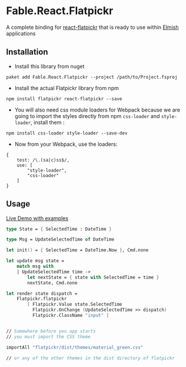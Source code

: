 # Fable.React.Flatpickr

A complete binding for [react-flatpickr](https://github.com/coderhaoxin/react-flatpickr) that is ready to use within [Elmish](https://github.com/fable-elmish/elmish) applications

## Installation
- Install this library from nuget
```
paket add Fable.React.Flatpickr --project /path/to/Project.fsproj
```
- Install the actual Flatpickr library from npm
```
npm install flatpickr react-flatpickr --save
```
- You will also need css module loaders for Webpack because we are going to import the styles directly from npm `css-loader` and `style-loader`, install them :
```
npm install css-loader style-loader --save-dev
```
- Now from your Webpack, use the loaders:
```
{
    test: /\.(sa|c)ss$/,
    use: [
        "style-loader",
        "css-loader"
    ]
}
```

## Usage 

[Live Demo with examples](https://zaid-ajaj.github.io/Fable.React.Flatpickr/)

```fs
type State = { SelectedTime : DateTime }

type Msg = UpdateSelectedTime of DateTime 

let init() = { SelectedTime = DateTime.Now }, Cmd.none

let update msg state = 
    match msg with 
    | UpdateSelectedTime time ->
        let nextState = { state with SelectedTime = time }
        nextState, Cmd.none

let render state dispatch = 
    Flatpickr.flatpickr 
        [ Flatpickr.Value state.SelectedTime 
          Flatpickr.OnChange (UpdateSelectedTime >> dispatch)
          Flatpickr.ClassName "input" ]


// Somewhere before you app starts
// you must import the CSS theme

importAll "flatpickr/dist/themes/material_green.css"

// or any of the other themes in the dist directory of flatpickr
```
